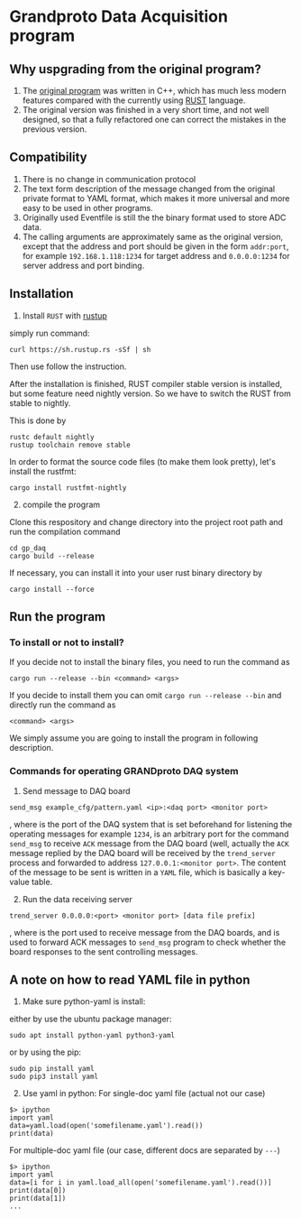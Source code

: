 # Grandproto Data Acquisition program

## Why uspgrading from the original program?
1. The [original program](https://github.com/TREND50/GRANDproto_DAQ)
was written in C++, which has much less modern
features compared with the currently using
[RUST](http://www.rust-lang.org) language.
2. The original version was finished in a very short time, and not well
 designed, so that a fully refactored one can correct the mistakes in the previous version.

## Compatibility
1. There is no change in communication protocol
2. The text form description of the message changed from the original
private format to YAML format, which makes it more universal and more
easy to be used in other programs.
3. Originally used Eventfile is still the the binary format used to
store ADC data.
4. The calling arguments are approximately same as the original version,
 except that the address and port should be given in the form
  ```addr:port```, for example ```192.168.1.118:1234``` for target
  address and ```0.0.0.0:1234``` for server address and port binding.

## Installation
1. Install ```RUST``` with [rustup](http://rustup.rs)

simply run command:
```
curl https://sh.rustup.rs -sSf | sh

```
Then use follow the instruction.

After the installation is finished, RUST compiler stable version is
installed, but some feature need nightly version. So we have to switch
the RUST from stable to nightly.

This is done by
```
rustc default nightly
rustup toolchain remove stable
```

In order to format the source code files (to make them look pretty),
let's install the rustfmt:
```
cargo install rustfmt-nightly
```

2. compile the program

Clone this respository and change directory into the project root path
and run the compilation command
```
cd gp_daq
cargo build --release
```

If necessary, you can install it into your user rust binary directory by
```
cargo install --force
```

## Run the program
### To install or not to install?
If you decide not to install the binary files, you need to run the
command as
```
cargo run --release --bin <command> <args>
```

If you decide to install them you can omit ```cargo run --release --bin```
and directly run the command as
```
<command> <args>
```

We simply assume you are going to install the program in following
description.

### Commands for operating GRANDproto DAQ system
1. Send message to DAQ board

```
send_msg example_cfg/pattern.yaml <ip>:<daq port> <monitor port>
```
, where <daq port> is the port of the DAQ system that is set beforehand
for listening the operating messages for example ```1234```,
<monitor port> is an arbitrary port for the command ```send_msg```
to receive ```ACK``` message from the DAQ board (well, actually the
```ACK``` message replied by the DAQ board will be received by the
```trend_server``` process and forwarded to address
```127.0.0.1:<monitor port>```. The content of the message to be sent
is written in a ```YAML``` file, which is basically a key-value table.

2. Run the data receiving server
```
trend_server 0.0.0.0:<port> <monitor port> [data file prefix]
```
, where <port> is the port used to receive message from the DAQ boards,
and <monitor port> is used to forward ACK messages to ```send_msg```
program to check whether the board responses to the sent controlling
messages.


## A note on how to read YAML file in python
1. Make sure python-yaml is install:

either by use the ubuntu package manager:
```
sudo apt install python-yaml python3-yaml
```

or by using the pip:
```
sudo pip install yaml
sudo pip3 install yaml
```

2. Use yaml in python:
For single-doc yaml file (actual not our case)
```
$> ipython
import yaml
data=yaml.load(open('somefilename.yaml').read())
print(data)
```

For multiple-doc yaml file (our case, different docs are separated by ```---```)
```
$> ipython
import yaml
data=[i for i in yaml.load_all(open('somefilename.yaml').read())]
print(data[0])
print(data[1])
...
```
